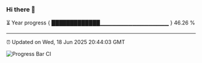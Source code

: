 ### Hi there 👋

⏳ Year progress { █████████████▁▁▁▁▁▁▁▁▁▁▁▁▁▁▁▁▁ } 46.26 %

---

⏰ Updated on Wed, 18 Jun 2025 20:44:03 GMT

![Progress Bar CI](https://github.com/IshwaranRudhara/GIT-ACTION/workflows/Progress%20Bar%20CI/badge.svg)
